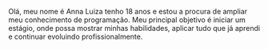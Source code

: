 Olá, meu nome é Anna Luiza tenho 18 anos e estou a procura de ampliar meu conhecimento de programação.
Meu principal objetivo é iniciar um estágio, onde possa mostrar minhas habilidades, aplicar tudo que já aprendi e continuar evoluindo profissionalmente.
